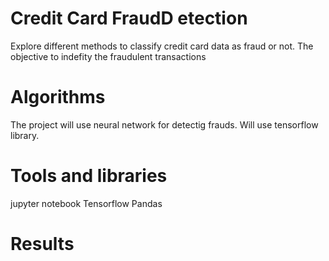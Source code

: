 # Credit Card FraudD etection
Explore different methods to classify credit card data as fraud or not.
 The objective to indefity the fraudulent transactions
 
 # Algorithms
 The project will use neural network for detectig frauds. Will use tensorflow library.
 
 
 # Tools and libraries
 jupyter notebook
 Tensorflow
 Pandas
 
# Results
